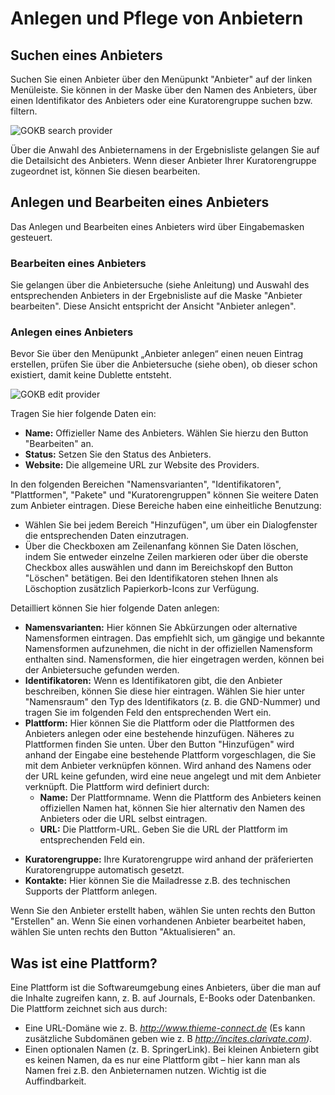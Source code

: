# Anlegen und Pflege von Anbietern

## Suchen eines Anbieters

Suchen Sie einen Anbieter über den Menüpunkt "Anbieter" auf der linken Menüleiste. Sie können in der Maske über den Namen des Anbieters, über einen Identifikator des Anbieters oder eine Kuratorengruppe suchen bzw. filtern.

![GOKB search provider](../assets/search-provider_V1.4.de.png "GOKB Anbieter suchen")

Über die Anwahl des Anbieternamens in der Ergebnisliste gelangen Sie auf die Detailsicht des Anbieters. Wenn dieser Anbieter Ihrer Kuratorengruppe zugeordnet ist, können Sie diesen bearbeiten.

## Anlegen und Bearbeiten eines Anbieters

Das Anlegen und Bearbeiten eines Anbieters wird über Eingabemasken gesteuert. 

### Bearbeiten eines Anbieters

Sie gelangen über die Anbietersuche (siehe Anleitung) und Auswahl des entsprechenden Anbieters 
in der Ergebnisliste auf die Maske "Anbieter bearbeiten". Diese Ansicht entspricht der Ansicht 
"Anbieter anlegen".

### Anlegen eines Anbieters

Bevor Sie über den Menüpunkt „Anbieter anlegen“ einen neuen Eintrag erstellen, prüfen Sie über die Anbietersuche (siehe oben), ob dieser schon existiert, damit keine Dublette entsteht.

![GOKB edit provider](../assets/create-provider_V1.4.de.png "GOKB Anbieter anlegen")

Tragen Sie hier folgende Daten ein:

+ **Name:** Offizieller Name des Anbieters. Wählen Sie hierzu den Button "Bearbeiten" an.
+ **Status:** Setzen Sie den Status des Anbieters.
+ **Website:** Die allgemeine URL zur Website des Providers.

In den folgenden Bereichen "Namensvarianten", "Identifikatoren", "Plattformen", "Pakete" und "Kuratorengruppen" können Sie weitere Daten zum Anbieter eintragen. Diese Bereiche haben eine einheitliche Benutzung:

+   Wählen Sie bei jedem Bereich "Hinzufügen", um über 
ein Dialogfenster die entsprechenden Daten einzutragen.
+   Über die Checkboxen am Zeilenanfang können Sie Daten löschen, indem Sie entweder einzelne Zeilen markieren oder über die oberste Checkbox alles auswählen und dann im Bereichskopf den Button "Löschen" betätigen. Bei den Identifikatoren stehen Ihnen als Löschoption zusätzlich Papierkorb-Icons zur Verfügung.

Detailliert können Sie hier folgende Daten anlegen: 

+ **Namensvarianten:** Hier können Sie Abkürzungen oder alternative Namensformen eintragen. Das empfiehlt sich, um gängige und bekannte Namensformen aufzunehmen, die nicht in der offiziellen Namensform enthalten sind. Namensformen, die hier eingetragen werden, können bei der Anbietersuche gefunden werden.
+ **Identifikatoren:** Wenn es Identifikatoren gibt, die den Anbieter beschreiben, können Sie diese hier eintragen. Wählen Sie hier unter "Namensraum" den Typ des Identifikators (z. B. die GND-Nummer) und tragen Sie im folgenden Feld den entsprechenden Wert ein.
+ **Plattform:** Hier können Sie die Plattform oder die Plattformen des Anbieters anlegen oder eine bestehende hinzufügen.
  Näheres zu Plattformen finden Sie unten. Über den Button "Hinzufügen" wird anhand der Eingabe eine bestehende Plattform
  vorgeschlagen, die Sie mit dem Anbieter verknüpfen können. Wird anhand des Namens oder der URL keine gefunden, wird eine
  neue angelegt und mit dem Anbieter verknüpft.
  Die Plattform wird definiert durch:
    * **Name:** Der Plattformname. Wenn die Plattform des Anbieters keinen offiziellen Namen hat, können Sie hier alternativ den Namen des Anbieters oder die URL selbst eintragen.
    * **URL:** Die Plattform-URL. Geben Sie die URL der Plattform im entsprechenden Feld ein.
* **Kuratorengruppe:** Ihre Kuratorengruppe wird anhand der präferierten Kuratorengruppe automatisch gesetzt.
* **Kontakte:** Hier können Sie die Mailadresse z.B. des technischen Supports der Plattform anlegen. 
    
Wenn Sie den Anbieter erstellt haben, wählen Sie unten rechts den Button "Erstellen" an. Wenn Sie einen vorhandenen Anbieter bearbeitet haben, wählen Sie unten rechts den Button "Aktualisieren" an.

## Was ist eine Plattform?

Eine Plattform ist die Softwareumgebung eines Anbieters, über die man auf die Inhalte zugreifen kann, z. B. auf Journals, E-Books oder Datenbanken. Die Plattform zeichnet sich aus durch:

+ Eine URL-Domäne wie z. B. _http://www.thieme-connect.de_ (Es kann zusätzliche Subdomänen geben wie z. B _http://incites.clarivate.com)_.
+ Einen optionalen Namen (z. B. SpringerLink). Bei kleinen Anbietern gibt es keinen Namen, da es nur eine Plattform gibt – hier kann man als Namen frei z.B. den Anbieternamen nutzen. Wichtig ist die Auffindbarkeit.
